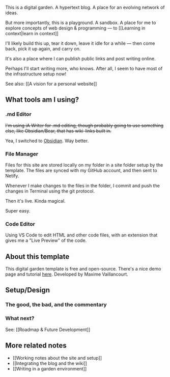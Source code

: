 This is a digital garden. A hypertext blog. A place for an evolving network of ideas.

But more importantly, this is a playground. A sandbox. A place for me to explore concepts of web design & programming — to [[Learning in context|learn in context]]

I'll likely build this up, tear it down, leave it idle for a while — then come back, pick it up again, and carry on.

It's also a place where I can publish public links and post writing online. 

Perhaps I'll start writing more, who knows. After all, I seem to have most of the infrastructure setup now!

See also: [[A vision for a personal website]]

## What tools am I using?

### .md Editor

~~I'm using iA Writer for .md editing, though probably going to use something else, like Obsidian/Bear, that has wiki-links built in.~~

Yea, I switched to [Obsidian](https://obsidian.md/). Way better.

### File Manager

Files for this site are stored locally on my folder in a site folder setup by the template. The files are synced with my GitHub account, and then sent to Netify.

Whenever I make changes to the files in the folder, I commit and push the changes in Terminal using the git protocol. 

Then it's live. Kinda magical.

Super easy.

### Code Editor

Using VS Code to edit HTML and other code files, with an extension that gives me a "Live Preview" of the code.

## About this template

This digital garden template is free and open-source. There's a nice demo page and tutorial [here](https://maximevaillancourt.com/blog/setting-up-your-own-digital-garden-with-jekyll). Developed by Maxime Vaillancourt.

## Setup/Design

### The good, the bad, and the commentary

### What next?

See: [[Roadmap & Future Development]]


## More related notes
- [[Working notes about the site and setup]]
- [[Integrating the blog and the wiki]]
- [[Writing in a garden environment]]